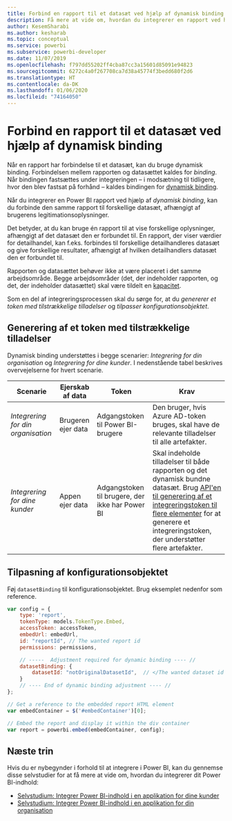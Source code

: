 ```yaml
---
title: Forbind en rapport til et datasæt ved hjælp af dynamisk binding
description: Få mere at vide om, hvordan du integrerer en rapport ved hjælp af dynamisk binding.
author: KesemSharabi
ms.author: kesharab
ms.topic: conceptual
ms.service: powerbi
ms.subservice: powerbi-developer
ms.date: 11/07/2019
ms.openlocfilehash: f797dd55202ff4cba87cc3a15601d85091e94823
ms.sourcegitcommit: 6272c4a0f267708ca7d38a45774f3bedd680f2d6
ms.translationtype: HT
ms.contentlocale: da-DK
ms.lasthandoff: 01/06/2020
ms.locfileid: "74164050"
---
```

# <a name="connect-a-report-to-a-dataset-using-dynamic-binding"></a>Forbind en rapport til et datasæt ved hjælp af dynamisk binding 

Når en rapport har forbindelse til et datasæt, kan du bruge dynamisk binding. Forbindelsen mellem rapporten og datasættet kaldes for *binding*. Når bindingen fastsættes under integreringen – i modsætning til tidligere, hvor den blev fastsat på forhånd – kaldes bindingen for [dynamisk binding](https://nam06.safelinks.protection.outlook.com/?url=https%3A%2F%2Fen.wikipedia.org%2Fwiki%2FLate_binding&data=02%7C01%7CKesem.Sharabi%40microsoft.com%7C5d5b0d2d62cf4818f0c108d7635b151e%7C72f988bf86f141af91ab2d7cd011db47%7C1%7C0%7C637087115150775585&sdata=AbEtdJvgy4ivi4v4ziuui%2Bw2ibTQQXBQNYRKbXn5scA%3D&reserved=0).
 
Når du integrerer en Power BI rapport ved hjælp af *dynamisk binding*, kan du forbinde den samme rapport til forskellige datasæt, afhængigt af brugerens legitimationsoplysninger.
 
Det betyder, at du kan bruge én rapport til at vise forskellige oplysninger, afhængigt af det datasæt den er forbundet til. En rapport, der viser værdier for detailhandel, kan f.eks. forbindes til forskellige detailhandleres datasæt og give forskellige resultater, afhængigt af hvilken detailhandlers datasæt den er forbundet til.
 
Rapporten og datasættet behøver ikke at være placeret i det samme arbejdsområde. Begge arbejdsområder (det, der indeholder rapporten, og det, der indeholder datasættet) skal være tildelt en [kapacitet](azure-pbie-create-capacity.md).

Som en del af integreringsprocessen skal du sørge for, at du *genererer et token med tilstrækkelige tilladelser* og *tilpasser konfigurationsobjektet*.


## <a name="generating-a-token-with-sufficient-permissions"></a>Generering af et token med tilstrækkelige tilladelser

Dynamisk binding understøttes i begge scenarier: *Integrering for din organisation* og *Integrering for dine kunder*. I nedenstående tabel beskrives overvejelserne for hvert scenarie.


|Scenarie  |Ejerskab af data  |Token  |Krav  |
|---------|---------|---------|---------|
|*Integrering for din organisation*    |Brugeren ejer data         |Adgangstoken til Power BI-brugere         |Den bruger, hvis Azure AD-token bruges, skal have de relevante tilladelser til alle artefakter.         |
|*Integrering for dine kunder*     |Appen ejer data         |Adgangstoken til brugere, der ikke har Power BI         |Skal indeholde tilladelser til både rapporten og det dynamisk bundne datasæt. Brug [API'en til generering af et integreringstoken til flere elementer](embed-sample-for-customers.md#multiEmbedToken) for at generere et integreringstoken, der understøtter flere artefakter.         |

## <a name="adjusting-the-config-object"></a>Tilpasning af konfigurationsobjektet
Føj `datasetBinding` til konfigurationsobjektet. Brug eksemplet nedenfor som reference.

```javascript
var config = {
    type: 'report',
    tokenType: models.TokenType.Embed,
    accessToken: accessToken,
    embedUrl: embedUrl,
    id: "reportId", // The wanted report id
    permissions: permissions,

    // -----  Adjustment required for dynamic binding ---- //
    datasetBinding: {
        datasetId: "notOriginalDatasetId",  // </The wanted dataset id
    }
    // ---- End of dynamic binding adjustment ---- //
};

// Get a reference to the embedded report HTML element
var embedContainer = $('#embedContainer')[0];

// Embed the report and display it within the div container
var report = powerbi.embed(embedContainer, config);
```

## <a name="next-steps"></a>Næste trin

Hvis du er nybegynder i forhold til at integrere i Power BI, kan du gennemse disse selvstudier for at få mere at vide om, hvordan du integrerer dit Power BI-indhold:
* [Selvstudium: Integrer Power BI-indhold i en applikation for dine kunder](embed-sample-for-customers.md)
* [Selvstudium: Integrer Power BI-indhold i en applikation for din organisation](embed-sample-for-your-organization.md)